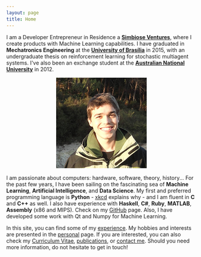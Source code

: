```yaml
---
layout: page
title: Home
---
```

I am a Developer Entrepreneur in Residence a [**Simbiose Ventures**](http://www.simbioseventures.com), where I create products with Machine Learning capabilities. I have graduated in **Mechatronics Engineering** at the [**University of Brasília**](http://www.unb.br) in 2015, with an undergraduate thesis on reinforcement learning for stochastic multiagent systems. I've also been an exchange student at the [**Australian National University**](http://www.anu.edu.au) in 2012.

<center><img src="/assets/images/me.jpg"></center>

I am passionate about computers: hardware, software, theory, history... For the past few years, I have been sailing on the fascinating sea of **Machine Learning**, **Artificial Intelligence**, and **Data Science**. My first and preferred programming language is **Python** - [xkcd](http://xkcd.com/353) explains why - and I am fluent in **C** and **C++** as well. I also have experience with **Haskell**, **C#**, **Ruby**, **MATLAB**, **Assembly** (x86 and MIPS). Check on my [GitHub](http://github.com/matheusportela/) page. Also, I have developed some work with Qt and Numpy for Machine Learning.

In this site, you can find some of my [experience](/experience). My hobbies and interests are presented in the [personal](/personal) page. If you are interested, you can also check my [Curriculum Vitae](/curriculum), [publications](/publications), or [contact me](contact). Should you need more information, do not hesitate to get in touch!
